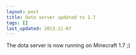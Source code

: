 ```yaml
---
layout: post
title: Dota server updated to 1.7
tags: []
last_updated: 2013-11-07
---
```


The dota server is now running on Minecraft 1.7 ;)
